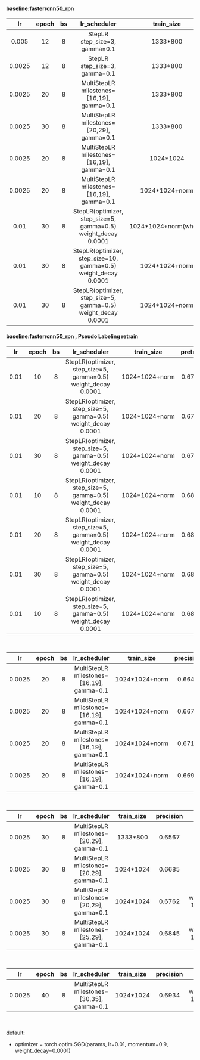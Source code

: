 #### baseline:fasterrcnn50_rpn
| lr | epoch | bs | lr_scheduler | train_size | precision |
| :----:| :----: | :----: | :----: | :----: | :----: |
| 0.005 | 12 | 8 |  StepLR step_size=3, gamma=0.1 | 1333*800 | 0.6354 |
| 0.0025 | 12 | 8 | StepLR step_size=3, gamma=0.1 |   1333*800 |0.6410 |
| 0.0025 | 20 | 8 | MultiStepLR milestones=[16,19], gamma=0.1 | 1333*800 | 0.6548 |
| 0.0025 | 30 | 8 | MultiStepLR milestones=[20,29], gamma=0.1 | 1333*800 | 0.6567 |
| 0.0025 | 20 | 8 | MultiStepLR milestones=[16,19], gamma=0.1 | 1024*1024 | 0.6595 |
| 0.0025 | 20 | 8 | MultiStepLR milestones=[16,19], gamma=0.1 | 1024*1024+norm | 0.6647 |
| 0.01 |30 | 8 | StepLR(optimizer, step_size=5, gamma=0.5) weight_decay 0.0001 |1024*1024+norm(wheat)|0.6390|
| 0.01 |30 | 8 | StepLR(optimizer, step_size=10, gamma=0.5) weight_decay 0.0001 |1024*1024+norm |0.6292|
| 0.01 |30 | 8 | StepLR(optimizer, step_size=5, gamma=0.5) weight_decay 0.0001 |1024*1024+norm |0.6704|

#### baseline:fasterrcnn50_rpn , Pseudo Labeling retrain
| lr | epoch | bs | lr_scheduler | train_size | pretrainmode |precision |
| :----:| :----: | :----: | :----: | :----: | :----: | :----: |
| 0.01 |10 | 8 | StepLR(optimizer, step_size=5, gamma=0.5) weight_decay 0.0001 |1024*1024+norm| 0.6704 mode |0.6753|
| 0.01 |20 | 8 | StepLR(optimizer, step_size=5, gamma=0.5) weight_decay 0.0001 |1024*1024+norm| 0.6704 mode |0.6821|
| 0.01 |30 | 8 | StepLR(optimizer, step_size=5, gamma=0.5) weight_decay 0.0001 |1024*1024+norm| 0.6704 mode |0.6843|
| 0.01 |10 | 8 | StepLR(optimizer, step_size=5, gamma=0.5) weight_decay 0.0001 |1024*1024+norm| 0.6843 mode |0.6711|
| 0.01 |20 | 8 | StepLR(optimizer, step_size=5, gamma=0.5) weight_decay 0.0001 |1024*1024+norm| 0.6843 mode |0.6801|
| 0.01 |30 | 8 | StepLR(optimizer, step_size=5, gamma=0.5) weight_decay 0.0001 |1024*1024+norm| 0.6843 mode |0.6743|
| 0.01 |10 | 8 | StepLR(optimizer, step_size=5, gamma=0.5) weight_decay 0.0001 |1024*1024+norm| 0.6821 mode |0.6848|

<br>

| lr | epoch | bs | lr_scheduler | train_size | precision | others |
| :----:| :----: | :----: | :----: | :----: | :----: |:----: |
| 0.0025 | 20 | 8 | MultiStepLR milestones=[16,19], gamma=0.1 | 1024*1024+norm | 0.6647 | None |
| 0.0025 | 20 | 8 | MultiStepLR milestones=[16,19], gamma=0.1 | 1024*1024+norm | 0.6676 | weight_decay=0.0001 |
| 0.0025 | 20 | 8 | MultiStepLR milestones=[16,19], gamma=0.1 | 1024*1024+norm | 0.6710 | weight_decay=0.0001,randomcrop(1000, 1000, 0.5) |
| 0.0025 | 20 | 8 | MultiStepLR milestones=[16,19], gamma=0.1 | 1024*1024+norm | 0.6695 | weight_decay=0.0001,min_size=[512, 800, 1024] |

<br>

| lr | epoch | bs | lr_scheduler | train_size | precision | others |
| :----:| :----: | :----: | :----: | :----: | :----: |:----: |
| 0.0025 | 30 | 8 | MultiStepLR milestones=[20,29], gamma=0.1 | 1333*800 | 0.6567 | None |
| 0.0025 | 30 | 8 | MultiStepLR milestones=[20,29], gamma=0.1 | 1024*1024 | 0.6685 | weight_decay=0.0001 |
| 0.0025 | 30 | 8 | MultiStepLR milestones=[20,29], gamma=0.1 | 1024*1024 | 0.6762 | weight_decay=0.0001,randomcrop(1000, 1000, 0.5) + min_size=[512, 800, 1024] |
| 0.0025 | 30 | 8 | MultiStepLR milestones=[25,29], gamma=0.1 | 1024*1024 | 0.6845 | weight_decay=0.0001,randomcrop(1000, 1000, 0.5) + min_size=[512, 800, 1024] |

<br>

| lr | epoch | bs | lr_scheduler | train_size | precision | others |
| :----:| :----: | :----: | :----: | :----: | :----: |:----: |
| 0.0025 | 40 | 8 | MultiStepLR milestones=[30,35], gamma=0.1 | 1024*1024 | 0.6934 | weight_decay=0.0001,randomcrop(1000, 1000, 0.5) + min_size=[512, 800, 1024] |

<br>

default:
* optimizer = torch.optim.SGD(params, lr=0.01, momentum=0.9, weight_decay=0.0001)
